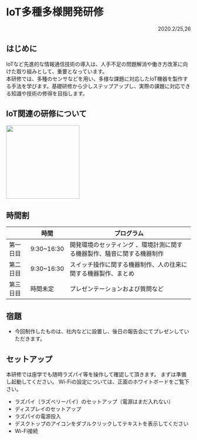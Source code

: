 
# IoT多種多様開発研修

<Div Align="right"> 2020.2/25,26 </Div>

## はじめに
IoTなど先進的な情報通信技術の導入は、人手不足の問題解消や働き方改革に向けた取り組みとして、重要となっています。\
本研修では、多種のセンサなどを用い、多様な課題に対応したIoT機器を製作する手法を学びます。基礎研修から少しステップアップし、実際の課題に対応できる知識や技術の修得を目指します。

## IoT関連の研修について

<img src="./IoTLectures.png" width="200">


## 時間割
| |時間|プログラム|
|---|---|---|
|第一日目|9:30~16:30|開発環境のセッティング 、環境計測に関する機器製作、騒音に関する機器制作|
|第二日目|9:30~16:30|スイッチ操作に関する機器制作、人の往来に関する機器製作、まとめ|
|第三日目|時間未定|プレゼンテーションおよび質問など|

## 宿題
- 今回制作したものは、社内などに設置し、後日の報告会にてプレゼンしていただきます。

## セットアップ
本研修では座学でも随時ラズパイ等を操作して確認して頂きます。
まずは準備し起動してください。
Wi-Fiの設定については、正面のホワイトボードをご覧下さい。
- ラズパイ（ラズベリーパイ）のセットアップ（電源はまだ入れない）
- ディスプレイのセットアップ
- ラズパイの電源投入
- デスクトップのアイコンをダブルクリックしてテキストを表示してください
- Wi-Fi接続

